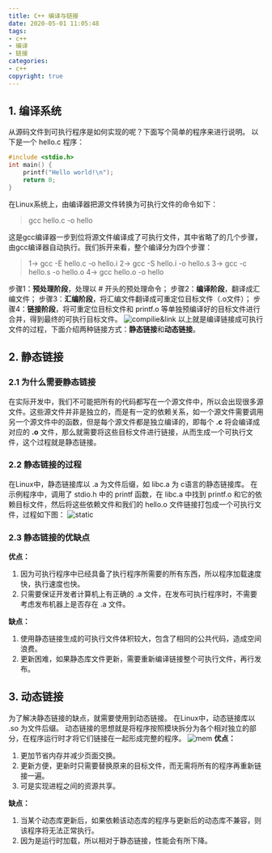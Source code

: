 ```yaml
---
title: C++ 编译与链接
date: 2020-05-01 11:05:48
tags: 
- c++
- 编译
- 链接
categories:
- c++
copyright: true
---
```


## 1. 编译系统

从源码文件到可执行程序是如何实现的呢？下面写个简单的程序来进行说明。
以下是一个 hello.c 程序：

<!-- more -->

```c++
#include <stdio.h>
int main() {
    printf("Hello world!\n");
    return 0;
}
```

在Linux系统上，由编译器把源文件转换为可执行文件的命令如下：
>gcc hello.c -o hello

这是gcc编译器一步到位将源文件编译成了可执行文件，其中省略了的几个步骤，由gcc编译器自动执行。我们拆开来看，整个编译分为四个步骤：

>1-> gcc -E hello.c -o hello.i
>2-> gcc -S hello.i -o hello.s
>3-> gcc -c hello.s -o hello.o
>4-> gcc hello.o -o hello

步骤1：**预处理阶段**，处理以 # 开头的预处理命令；
步骤2：**编译阶段**，翻译成汇编文件；
步骤3：**汇编阶段**，将汇编文件翻译成可重定位目标文件（.o文件）；
步骤4：**链接阶段**，将可重定位目标文件和 printf.o 等单独预编译好的目标文件进行合并，得到最终的可执行目标文件。
![compilie&link](https://qqadapt.qpic.cn/txdocpic/0/8a5e60d8034df3a7be257782321abbca/0)
以上就是编译链接成可执行文件的过程，下面介绍两种链接方式：**静态链接**和**动态链接**。

## 2. 静态链接

### 2.1 为什么需要静态链接

在实际开发中，我们不可能把所有的代码都写在一个源文件中，所以会出现很多源文件。这些源文件并非是独立的，而是有一定的依赖关系，如一个源文件需要调用另一个源文件中的函数，但是每个源文件都是独立编译的，即每个 **.c** 将会编译成对应的 **.o** 文件，那么就需要将这些目标文件进行链接，从而生成一个可执行文件，这个过程就是静态链接。

### 2.2 静态链接的过程

在Linux中，静态链接库以 .a 为文件后缀，如 libc.a 为 c语言的静态链接库。
在示例程序中，调用了 stdio.h 中的 printf 函数，在 libc.a 中找到 printf.o 和它的依赖目标文件，然后将这些依赖文件和我们的 hello.o 文件链接打包成一个可执行文件，过程如下图：
![static](https://qqadapt.qpic.cn/txdocpic/0/830e5f24d85ce1067c6bc9125e003bc9/0)

### 2.3 静态链接的优缺点

**优点：**

1. 因为可执行程序中已经具备了执行程序所需要的所有东西，所以程序加载速度快，执行速度也快。
2. 只需要保证开发者计算机上有正确的 .a 文件，在发布可执行程序时，不需要考虑发布机器上是否存在 .a 文件。

**缺点：**

1. 使用静态链接生成的可执行文件体积较大，包含了相同的公共代码，造成空间浪费。
2. 更新困难，如果静态库文件更新，需要重新编译链接整个可执行文件，再行发布。

## 3. 动态链接

为了解决静态链接的缺点，就需要使用到动态链接。
在Linux中，动态链接库以 .so 为文件后缀。
动态链接的思想就是将程序按照模块拆分为各个相对独立的部分，在程序运行时才将它们链接在一起形成完整的程序。
![mem](https://qqadapt.qpic.cn/txdocpic/0/4f8013511ac6fbf141ebdfe1a1d065aa/0)
**优点：**

1. 更加节省内存并减少页面交换。
2. 更新方便，更新时只需要替换原来的目标文件，而无需将所有的程序再重新链接一遍。
3. 可是实现进程之间的资源共享。

**缺点：**

1. 当某个动态库更新后，如果依赖该动态库的程序与更新后的动态库不兼容，则该程序将无法正常执行。
2. 因为是运行时加载，所以相对于静态链接，性能会有所下降。
